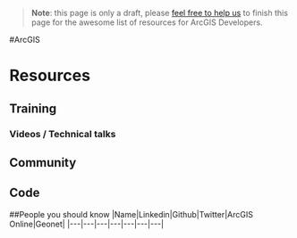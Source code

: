 > **Note**: this page is only a draft, please [feel free to help us](https://github.com/hhkaos/awesome-arcgis#contributions) to finish this page for the awesome list of resources for ArcGIS Developers.

#ArcGIS
<!-- START doctoc -->
<!-- END doctoc -->

# Resources
## Training
### Videos / Technical talks
## Community
## Code

##People you should know
|Name|Linkedin|Github|Twitter|ArcGIS Online|Geonet|
|---|---|---|---|---|---|---|
